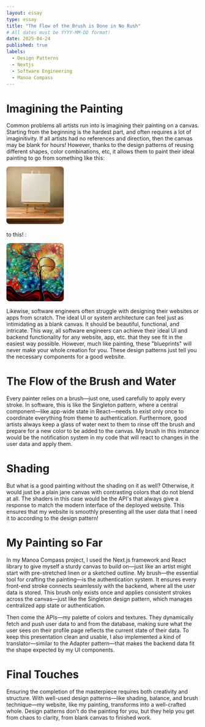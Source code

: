 ```yaml
---
layout: essay
type: essay
title: "The Flow of the Brush is Done in No Rush"
# All dates must be YYYY-MM-DD format!
date: 2025-04-24
published: true
labels:
  - Design Patterns
  - Nextjs
  - Software Engineering
  - Manoa Compass
---
```


# Imagining the Painting
Common problems all artists run into is imagining their painting on a canvas. Starting from the beginning is the hardest part, and often requires a lot of imaginitivity. If all artists had no references and direction, then the canvas may be blank for hours! However, thanks to the design patterns of reusing different shapes, color combinations, etc, it allows them to paint their ideal painting to go from something like this: 

<div style="margin-bottom: 1rem;">
  <img src="/img/canvas1.jpg" alt="Blank canvas" width="150" style="border-radius: 8px;">
</div>

<p>to this! :</p>

<div>
  <img src="/img/art.jpg" alt="Completed painting" width="150" style="border-radius: 8px;">
</div>


Likewise, software engineers often struggle with designing their websites or apps from scratch. The ideal UI or system architecture can feel just as intimidating as a blank canvas. It should be beautiful, functional, and intricate. This way, all software engineers can achieve their ideal UI and backend functionality for any website, app, etc. that they see fit in the easiest way possible. However, much like painting, these "blueprints" will never make your whole creation for you. These design patterns just tell you the necessary components for a good website.



# The Flow of the Brush and Water
Every painter relies on a brush—just one, used carefully to apply every stroke. In software, this is like the Singleton pattern, where a central component—like app-wide state in React—needs to exist only once to coordinate everything from theme to authentication. 
Furthermore, good artists always keep a glass of water next to them to rinse off the brush and prepare for a new color to be added to the canvas. My brush in this instance would be the notification system in my code that will react to changes in the user data and apply them. 

# Shading
But what is a good painting without the shading on it as well? Otherwise, it would just be a plain jane canvas with contrasting colors that do not blend at all. The shaders in this case would be the API's that always give a response to match the modern interface of the deployed website. This ensures that my website is smoothly presenting all the user data that I need it to according to the design pattern!

# My Painting so Far
In my Manoa Compass project, I used the Next.js framework and React library to give myself a sturdy canvas to build on—just like an artist might start with pre-stretched linen or a sketched outline. My brush—the essential tool for crafting the painting—is the authentication system. It ensures every front-end stroke connects seamlessly with the backend, where all the user data is stored. This brush only exists once and applies consistent strokes across the canvas—just like the Singleton design pattern, which manages centralized app state or authentication.

Then come the APIs—my palette of colors and textures. They dynamically fetch and push user data to and from the database, making sure what the user sees on their profile page reflects the current state of their data. To keep this presentation clean and usable, I also implemented a kind of translator—similar to the Adapter pattern—that makes the backend data fit the shape expected by my UI components.

# Final Touches
Ensuring the completion of the masterpiece requires both creativity and structure. With well-used design patterns—like shading, balance, and brush technique—my website, like my painting, transforms into a well-crafted whole. Design patterns don’t do the painting for you, but they help you get from chaos to clarity, from blank canvas to finished work.

